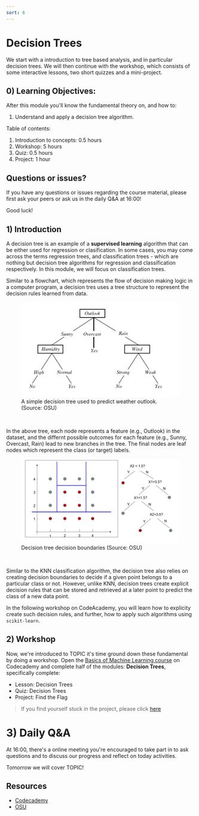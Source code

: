 ```yaml
---
sort: 6
---
```


# Decision Trees

We start with a introduction to tree based analysis, and in particular decision trees.
We will then continue with the workshop, which consists of some interactive lessons, two short quizzes and a mini-project.

## 0) Learning Objectives:
After this module you'll know the fundamental theory on, and how to:
1. Understand and apply a decision tree algorithm.

Table of contents:
1. Introduction to concepts: 0.5 hours
2. Workshop: 5 hours
3. Quiz: 0.5 hours
4. Project: 1 hour


## Questions or issues?
If you have any questions or issues regarding the course material, please first ask your peers or ask us in the daily Q&A at 16:00!

Good luck!


## 1) Introduction
A decision tree is an example of a **supervised learning** algorithm that can be either used for regression or clasification. In some cases, you may come across the terms regression trees, and classification trees - which are nothing but decision tree algorithms for regression and classification respectively. In this module, we will focus on classification trees.

Similar to a flowchart, which represents the flow of decision making logic in a computer program, a decision tres uses a tree structure to represent the decision rules learned from data.

<figure>
    <img src=".\images\dt.PNG" />
    <figcaption>A simple decision tree used to predict weather outlook. (Source: OSU)</figcaption>
</figure>
<br>

In the above tree, each node represents a feature (e.g., Outlook) in the dataset, and the differnt possible outcomes for each feature (e.g., Sunny, Overcast, Rain) lead to new branches in the tree. The final nodes are leaf nodes which represent the class (or target) labels.

<figure>
    <img src=".\images\dt_boundary.PNG" />
    <figcaption>Decision tree decision boundaries (Source: OSU)</figcaption>
</figure>
<br>

Similar to the KNN classification algorithm, the decision tree also relies on creating decision boundaries to decide if a given point belongs to a particular class or not. However, unlike KNN, decision trees create explicit decision rules
that can be stored and retrieved at a later point to predict the class of a new
data point.

In the following workshop on CodeAcademy, you will learn how to explicity create such decision rules, and further, how to apply such algorithms using ```scikit-learn```.

## 2) Workshop
Now, we're introduced to TOPIC it's time ground down these fundamental by doing a workshop. Open the [Basics of Machine Learning course](https://www.codecademy.com/learn/machine-learning) on Codecademy and complete half of the modules: **Decision Trees**, specifically complete:
- Lesson: Decision Trees
- Quiz: Decision Trees
- Project: Find the Flag

> If you find yourself stuck in the project, please click [here](https://youtu.be/hcrRmnkWP5s)


# 3)  Daily Q&A
At 16:00, there's a online meeting you're encouraged to take part in to ask questions and to discuss our progress and reflect on today activities.

Tomorrow we will cover TOPIC!



## Resources
- [Codecademy](https://www.codecademy.com/learn/machine-learning)
- [OSU](http://web.engr.oregonstate.edu/~xfern/classes/cs434/slides/decisiontree-4.pdf)

